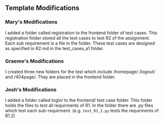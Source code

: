 ## Template Modifications

### Mary's Modifications

I added a folder called registration to the frontend folder of test cases. This registration folder stored all the test cases to test R2 of the assignment. Each sub requirement is a file in the folder. These test cases are designed as specified in R2.md in the test_cases_a1 folder. 

### Graeme's Modifications

I created three new folders for the test which include /homepage/
/logout/ and /404page/. They are placed in the frontend folder.

### Josh's Modifications

I added a folder called login/ to the frontend/ test case folder. This folder holds the files to test all requirments of R1. In the folder there are .py files which test each sub-requirment. (e.g. `test_R1_2.py` tests the requirments of R1.2) 